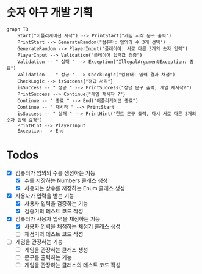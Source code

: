 # 숫자 야구 개발 기획

```mermaid
graph TB
    Start("어플리케이션 시작") --> PrintStart("게임 시작 문구 출력")
    PrintStart --> GenerateRandom("컴퓨터: 임의의 수 3개 선택")
    GenerateRandom --> PlayerInput("플레이어: 서로 다른 3개의 숫자 입력")
    PlayerInput --> Validation{"플레이어 입력값 검증"}
    Validation -- " 실패 " --> Exception("IllegalArgumentException: 종료")
    Validation -- " 성공 " --> CheckLogic("컴퓨터: 입력 결과 채점")
    CheckLogic --> isSuccess{"정답 처리"}
    isSuccess -- " 성공 " --> PrintSuccess("정답 문구 출력, 게임 재시작?")
    PrintSuccess --> Continue{"게임 재시작 ?"}
    Continue -- " 종료 " --> End("어플리케이션 종료")
    Continue -- " 재시작 " --> PrintStart
    isSuccess -- " 실패 " --> PrintHint("힌트 문구 출력, 다시 서로 다른 3개의 숫자 입력 요청")
    PrintHint --> PlayerInput
    Exception --> End
```

# Todos

- [x] 컴퓨터가 임의의 수를 생성하는 기능
    - [x] 수를 저장하는 Numbers 클래스 생성
    - [x] 사용되는 상수를 저장하는 Enum 클래스 생성
- [x] 사용자가 입력을 받는 기능
    - [x] 사용자 입력을 검증하는 기능
    - [x] 검증기의 테스트 코드 작성
- [x] 컴퓨터가 사용자 입력을 채점하는 기능
    - [x] 사용자 입력을 채점하는 채점기 클래스 생성
    - [ ] 채점기의 테스트 코드 작성
- [ ] 게임을 관장하는 기능
    - [ ] 게임을 관장하는 클래스 생성
    - [ ] 문구를 출력하는 기능
    - [ ] 게임을 관장하는 클래스의 테스트 코드 작성